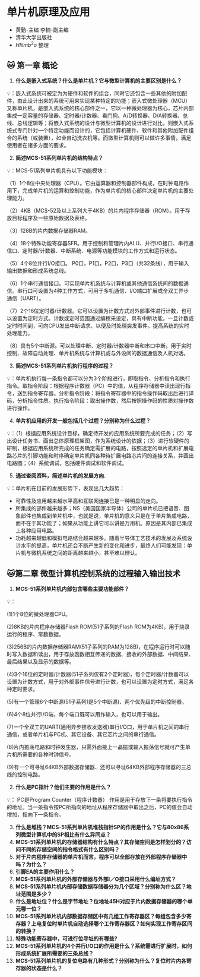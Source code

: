 # 单片机原理及应用

- 黄勤-主编 李楠-副主编
- 清华大学出版社
- $Hlilmb^2o$ 整理

## :cat: 第一章 概论

1. **什么是嵌入式系统？什么是单片机？它与微型计算机的主要区别是什么？**

:bulb:：嵌入式系统可被定为为硬件和软件的组合，同时它还包含一些其他的附加配件，由此设计出来的系统可用来实现某种特定的功能；嵌入式微处理器（MCU）又称单片机，是嵌入式系统的核心部件之一，它以一种微处理器为核心，芯片内部集成一定容量的存储器、定时器/计数器、看门狗、A/D转换器、D/A转换器、总线、总线逻辑等；将嵌入式系统的设计与微型计算机的设计进行对比，则嵌入式系统式专门针对一个特定功能而设计的，它包括计算机硬件、软件和其他附加配件组合的系统（或装置），如全自动洗衣机等。而微型计算机则可以做许多事情，满足使用者在诸多方面的要求。

2. **简述MCS-51系列单片机的结构特点？**

:bulb:：MCS-51系列单片机具有以下功能模块：

（1）1个8位中央处理器（CPU）。它由运算器和控制器部件构成，在时钟电路作用下，完成单片机的运算和控制功能，作为单片机的核心部件决定单片机的主要处理能力。

（2）4KB（MCS-52及以上系列大于4KB）的片内程序存储器（ROM）。用于存放目标程序及一些原始数据及表格。

（3）128B的片内数据存储器RAM。

（4）18个特殊功能寄存器SFR。用于控制和管理片内ALU、并行I/O接口、串行通信口、定时器/计数器、中断系统、电源等功能模块的工作方式和运行状态。

（5）4个8位并行I/O接口。 P0口，P1口，P2口，P3口（共32条线），用于输入输出数据和形成系统总线。

（6）1个串行通信接口。可实现单片机系统与计算机或其他通信系统间的数据通信。串行口可设置为4种工作方式，可用于多机通信、I/O端口扩展或全双工异步通信（UART）。

（7）2个16位定时器/计数器。它可以设置为计数方式对外部事件进行计数，也可以设置为定时方式。计数或定时范围通过编程来设定，具有中断功能，一旦计数或定时时间到，可向CPU发出中断请求，以便及时处理突发事件，提高系统的实时处理能力。

（8）具有5个中断源。可以处理中断、定时器/计数器中断和串口中断。用于实时控制、故障自动处理、单片机系统与计算机或与外设间的数据通信及人机对话。

3. **简述MCS-51系列单片机执行程序的过程？**

:bulb:：单片机执行每一条指令都可以分为3个阶段进行，即取指令、分析指令和执行指令。取指令阶段：根据程序计数器（PC）中的值，从程序存储器中读出现行指令，送到指令寄存器。分析指令阶段：将指令寄存器中的指令操作码取出后进行译码，分析指令性质。执行指令阶段：取出操作数，然后按照操作码的性质对操作数进行操作。

4. **单片机应用的开发一般包括几个过程？分别称为什么过程？**

:bulb:：（1）根据应用系统设计目标，确定待开发的应用系统所要完成的任务；（2）写出设计任务书、画出总体原理框架图，作为系统设计的依据；（3）进行软硬件的研制，根据应用系统所完成的任务确定需扩展的电路，按照选定的单片机和扩展电路芯片的引脚功能和时序确定单片机同各种待扩展电路芯片间的连接关系，并画出电路图；（4）系统调试，包括硬件调试和软件调试。

5. **通过查阅资料，简述单片机的发展方向.**

:bulb:：单片机在目前的发展形势下，表现出几大趋势：
- 可靠性及应用越来越水平高和互联网连接已是一种明显的走向。
- 所集成的部件越来越多；NS（美国国家半导体）公司的单片机已把语音、图象部件也集成到单片机中，也就是说，单片机的意义只是在于单片集成电路，而不在于其功能了；如果从功能上讲它可以讲是万用机。原因是其内部已集成上各种应用电路。
- 功耗越来越低和模拟电路结合越来越多。随着半导体工艺技术的发展及系统设计水平的提高，单片机还会不断产生新的变化和进步，最终人们可能发现：单片机与微机系统之间的距离越来越小，甚至难以辨认。

## :cat:第二章 微型计算机控制系统的过程输入输出技术

1. **MCS-51系列单片机内部包含哪些主要功能部件？**

:bulb:：

(1)1个8位的微处理器CPU。

(2)8KB的片内程序存储器Flash ROM(51子系列的Flash ROM为4KB)，用于烧录运行的程序、常数数据。

(3)256B的片内数据存储器RAM(51子系列的RAM为128B)，在程序运行时可以随时写入数据和读出，用于存放函数相互传递的数据、接收的外部数据、中间结果、最后结果以及显示的数据等。

(4)3个16位的定时器/计数器(51子系列仅有2个定时器)，每个定时器/计数器可以设置为计数方式，用于对外部事件信号进行计数，也可以设置为定时方式，满足各种定时要求。

(5)有一个管理6个中断源(51子系列1是5个中断源)、两个优先级的中断控制器。

(6)4个8位并行I/O端，每个端口既可以用作输入，也可以用于输出。

(7)一个全双工的UART(通用异步接收发送器)串行I/O口，用于单片机之间的串行通信，或者单片机与PC机、其它设备、其它芯片之间的串行通信。

(8)片内振荡电路和时钟发生器，只需外面接上一晶振或输入振荡信号就可产生单片机所需要的各种时钟信号。

(9)有一个可寻址64KB外部数据存储器、还可以寻址64KB外部程序存储器的三总线的控制电路。

2. **什么是PC指针？他们主要的作用是什么？**

:bulb:：
PC是Program Counter（程序计数器）
作用是用于存放下一条将要执行指令的地址。当一条指令按PC所指向的地址从程序存储器中取出之后，PC的值会自动增加，指向下一条指令。

3. **什么是堆栈？MCS-51系列单片机堆栈指针SP的作用是什么？它与80x86系列微型计算机中的SP相比有什么异同点？**
4. **MCS-51系列单片机的存储器结构有什么特点？其存储空间是怎样划分的？访问不同的存储空间的指令格式有什么区别吗？**
5. **对于片内程序存储器的单片机而言，程序可以全部存放在外部程序存储器中吗？为什么？**
6. **引脚EA的主要作用什么？**
7. **MCS-51系列单片机的外部存储器与外部I／O接口采用什么编址方式？**
8. **MCS-51系列单片机内部存储数据存储器分为几个区域？分别称为什么区？地址范围是多少？**
9. **什么是地址位？什么是字节地址？位地址45H对应于片内数据存储器的哪个单元哪一位？**
10. **MCS-51系列单片机内部数据存储区中有几组工作寄存器区？每组包含多少寄存器？上电复位时单片机自动选择哪个工作寄存器区？如何实现工作寄存区间的转换？**
11. **特殊功能寄存器中，可进行位寻址的有哪些?**
12. **MCS-51系列单片机的4个并行I/O口的作用是什么？系统需进行扩展时，如何形成系统扩展所需要的三条总线？**
13. **MCS-51系列单片机的复位电路有几种形式？分别称为什么？复位时片内各寄存器的状态是什么？**